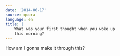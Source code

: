 ```yaml
---
date: '2014-06-17'
source: quora
language: en
title: |
    What was your first thought when you woke up
    this morning?
---
```


How am I gonna make it through this?

